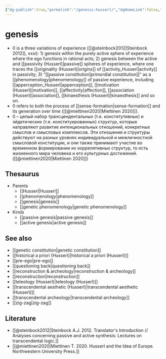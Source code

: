 ```yaml
---
{"dg-publish":true,"permalink":"/genesis-husserl/","dgHomeLink":false,"dgPassFrontmatter":false}
---
```


# genesis
- 0 is a three variations of experience ([[@steinbock2012|Steinbock 2012]], xxxi): 1) genesis within the purely active sphere of experience where the ego functions in rational acts; 2) genesis between the active and [[passivity (Husserl)|passive]] spheres of experience, where one traces the [[originality (Husserl)|origins]] of [[activity_Husserl|activity]] in passivity; 3) “[[passive constitution|primordial constitution]]” as a [[phenomenology|phenomenology]] of passive experience, including [[apperception_Husserl|apperception]], [[motivation (Husserl)|motivation]], [[affectivity|affection]], [[association (Husserl)|association]], [[kinaesthesis (Husserl)|kinaesthesis]] and so on.
- 0 refers to both the process of [[sense-formation|sense-formation]] and its generation over time ([[@miettinen2020|Miettinen 2020]]).
- 0 – целый набор трансцендентальных (т.е. конститутивных) и эйдетических (т.е. конституированных) структур, которые направляют развитие интенциональных отношений, конкретных смыслов и смысловых комплексов. Эти отношения и структуры действуют на разных уровнях индивидуальной и межличностной смысловой конституции, и они также принимают участие во временном формировании их коррелятивных структур, то есть жизненного мира человека и его культурных достижений. ([[@miettinen2020|Miettinen 2020]])


## Thesaurus
- Parents
	- [[Husserl|Husserl]]
	- [[phenomenology|phenomenology]]
	- [[genesis|genesis]]
	- [[genetic phenomenology|genetic phenomenology]]
- Kinds
	- [[passive genesis|passive genesis]]
	- [[active genesis|active genesis]]

## See also
- [[genetic constitution|genetic constitution]]
- [[historical a priori (Husserl)|historical a priori (Husserl)]]
- [[pre-ego|pre-ego]]
- [[questioning back|questioning back]]
- [[reconstruction & archeology|reconstruction & archeology]]
- [[reconstruction|reconstruction]]
- [[teleology (Husserl)|teleology (Husserl)]]
- [[transcendental aesthetic (Husserl)|transcendental aesthetic (Husserl)]]
- [[transcendental archeology|transcendental archeology]]
- [[zig-zag|zig-zag]]


## Literature
- [[@steinbock2012|Steinbock A.J. 2012. Translator's Introduction // Analyses concerning passive and active synthesis: Lectures on transcendental logic.]]
- [[@miettinen2020|Miettinen T. 2020. Husserl and the Idea of Europe. Northwestern University Press.]]




